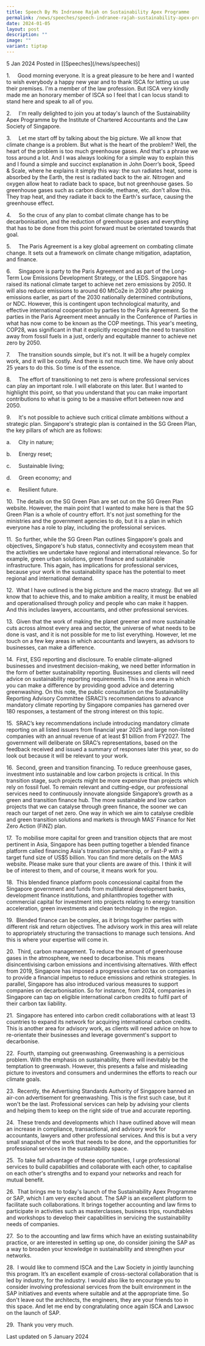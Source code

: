 ```yaml
---
title: Speech By Ms Indranee Rajah on Sustainability Apex Programme
permalink: /news/speeches/speech-indranee-rajah-sustainability-apex-programme/
date: 2024-01-05
layout: post
description: ""
image: ""
variant: tiptap
---
```

<p>5 Jan 2024 Posted in [[Speeches](/news/speeches)]</p><p></p><p>1.&nbsp;&nbsp;&nbsp;&nbsp; Good morning everyone. It is a great pleasure to be here and I wanted to wish everybody a happy new year and to thank ISCA for letting us use their premises. I'm a member of the law profession. But ISCA very kindly made me an honorary member of ISCA so I feel that I can locus standi to stand here and speak to all of you.</p><p></p><p>2.&nbsp;&nbsp;&nbsp;&nbsp; I'm really delighted to join you at today's launch of the Sustainability Apex Programme by the Institute of Chartered Accountants and the Law Society of Singapore.</p><p></p><p>3.&nbsp;&nbsp;&nbsp;&nbsp; Let me start off by talking about the big picture. We all know that climate change is a problem. But what is the heart of the problem? Well, the heart of the problem is too much greenhouse gases. And that's a phrase we toss around a lot. And I was always looking for a simple way to explain this and I found a simple and succinct explanation in John Doerr’s book, Speed &amp; Scale, where he explains it simply this way: the sun radiates heat, some is absorbed by the Earth, the rest is radiated back to the air. Nitrogen and oxygen allow heat to radiate back to space, but not greenhouse gases. So greenhouse gases such as carbon dioxide, methane, etc. don't allow this. They trap heat, and they radiate it back to the Earth's surface, causing the greenhouse effect.</p><p></p><p>4.&nbsp;&nbsp;&nbsp;&nbsp; So the crux of any plan to combat climate change has to be decarbonisation, and the reduction of greenhouse gases and everything that has to be done from this point forward must be orientated towards that goal.</p><p></p><p>5.&nbsp;&nbsp;&nbsp;&nbsp; The Paris Agreement is a key global agreement on combating climate change. It sets out a framework on climate change mitigation, adaptation, and finance.</p><p></p><p>6.&nbsp;&nbsp;&nbsp;&nbsp; Singapore is party to the Paris Agreement and as part of the Long-Term Low Emissions Development Strategy, or the LEDS. Singapore has raised its national climate target to achieve net zero emissions by 2050. It will also reduce emissions to around 60 MtCo2e in 2030 after peaking emissions earlier, as part of the 2030 nationally determined contributions, or NDC. However, this is contingent upon technological maturity, and effective international cooperation by parties to the Paris Agreement. So the parties in the Paris Agreement meet annually in the Conference of Parties in what has now come to be known as the COP meetings. This year's meeting, COP28, was significant in that it explicitly recognized the need to transition away from fossil fuels in a just, orderly and equitable manner to achieve net zero by 2050.</p><p></p><p>7.&nbsp;&nbsp;&nbsp;&nbsp; The transition sounds simple, but it's not. It will be a hugely complex work, and it will be costly. And there is not much time. We have only about 25 years to do this. So time is of the essence.</p><p></p><p>8.&nbsp;&nbsp;&nbsp;&nbsp; The effort of transitioning to net zero is where professional services can play an important role. I will elaborate on this later. But I wanted to highlight this point, so that you understand that you can make important contributions to what is going to be a massive effort between now and 2050.</p><p></p><p>9.&nbsp;&nbsp;&nbsp;&nbsp; It's not possible to achieve such critical climate ambitions without a strategic plan. Singapore's strategic plan is contained in the SG Green Plan, the key pillars of which are as follows:</p><p>        a.&nbsp;&nbsp;&nbsp;&nbsp; City in nature;</p><p>        b.&nbsp;&nbsp;&nbsp;&nbsp; Energy reset;</p><p>        c.&nbsp;&nbsp;&nbsp;&nbsp; Sustainable living;</p><p>        d.&nbsp;&nbsp;&nbsp;&nbsp; Green economy; and</p><p>        e.&nbsp;&nbsp;&nbsp;&nbsp; Resilient future.</p><p></p><p>10.&nbsp; The details on the SG Green Plan are set out on the SG Green Plan website. However, the main point that I wanted to make here is that the SG Green Plan is a whole of country effort. It's not just something for the ministries and the government agencies to do, but it is a plan in which everyone has a role to play, including the professional services.</p><p></p><p>11.&nbsp; So further, while the SG Green Plan outlines Singapore's goals and objectives, Singapore's hub status, connectivity and ecosystem mean that the activities we undertake have regional and international relevance. So for example, green urban solutions, green finance and sustainable infrastructure. This again, has implications for professional services, because your work in the sustainability space has the potential to meet regional and international demand.</p><p></p><p>12.&nbsp; What I have outlined is the big picture and the macro strategy. But we all know that to achieve this, and to make ambition a reality, it must be enabled and operationalised through policy and people who can make it happen. And this includes lawyers, accountants, and other professional services.</p><p></p><p>13.&nbsp; Given that the work of making the planet greener and more sustainable cuts across almost every area and sector, the universe of what needs to be done is vast, and it is not possible for me to list everything. However, let me touch on a few key areas in which accountants and lawyers, as advisors to businesses, can make a difference.</p><p></p><p>14.&nbsp; First, ESG reporting and disclosure. To enable climate-aligned businesses and investment decision-making, we need better information in the form of better sustainability reporting. Businesses and clients will need advice on sustainability reporting requirements. This is one area in which you can make a difference by providing good advice and deterring greenwashing. On this note, the public consultation on the Sustainability Reporting Advisory Committee (SRAC)’s recommendations to advance mandatory climate reporting by Singapore companies has garnered over 180 responses, a testament of the strong interest on this topic.</p><p></p><p>15.&nbsp; SRAC’s key recommendations include introducing mandatory climate reporting on all listed issuers from financial year 2025 and large non-listed companies with an annual revenue of at least $1 billion from FY2027. The government will deliberate on SRAC’s representations, based on the feedback received and issued a summary of responses later this year, so do look out because it will be relevant to your work.</p><p></p><p>16.&nbsp; Second, green and transition financing. To reduce greenhouse gases, investment into sustainable and low carbon projects is critical. In this transition stage, such projects might be more expensive than projects which rely on fossil fuel. To remain relevant and cutting-edge, our professional services need to continuously innovate alongside Singapore’s growth as a green and transition finance hub. The more sustainable and low carbon projects that we can catalyse through green finance, the sooner we can reach our target of net zero. One way in which we aim to catalyse credible and green transition solutions and markets is through MAS’ Finance for Net Zero Action (FiNZ) plan.</p><p></p><p>17.&nbsp; To mobilise more capital for green and transition objects that are most pertinent in Asia, Singapore has been putting together a blended finance platform called financing Asia's transition partnership, or Fast-P with a target fund size of US$5 billion. You can find more details on the MAS website. Please make sure that your clients are aware of this. I think it will be of interest to them, and of course, it means work for you.</p><p></p><p>18.&nbsp; This blended finance platform pools concessional capital from the Singapore government and funds from multilateral development banks, development finance institutions, and philanthropies together with commercial capital for investment into projects relating to energy transition acceleration, green investments and clean technology in the region.</p><p></p><p>19.&nbsp; Blended finance can be complex, as it brings together parties with different risk and return objectives. The advisory work in this area will relate to appropriately structuring the transactions to manage such tensions. And this is where your expertise will come in.</p><p></p><p>20.&nbsp; Third, carbon management. To reduce the amount of greenhouse gases in the atmosphere, we need to decarbonise. This means disincentivising carbon emissions and incentivising alternatives. With effect from 2019, Singapore has imposed a progressive carbon tax on companies to provide a financial impetus to reduce emissions and rethink strategies. In parallel, Singapore has also introduced various measures to support companies on decarbonisation. So for instance, from 2024, companies in Singapore can tap on eligible international carbon credits to fulfil part of their carbon tax liability.</p><p></p><p>21.&nbsp; Singapore has entered into carbon credit collaborations with at least 13 countries to expand its network for acquiring international carbon credits. This is another area for advisory work, as clients will need advice on how to re-orientate their businesses and leverage government's support to decarbonise.</p><p></p><p>22.&nbsp; Fourth, stamping out greenwashing. Greenwashing is a pernicious problem. With the emphasis on sustainability, there will inevitably be the temptation to greenwash. However, this presents a false and misleading picture to investors and consumers and undermines the efforts to reach our climate goals.</p><p></p><p>23.&nbsp; Recently, the Advertising Standards Authority of Singapore banned an air-con advertisement for greenwashing. This is the first such case, but it won't be the last. Professional services can help by advising your clients and helping them to keep on the right side of true and accurate reporting.</p><p></p><p>24.&nbsp; These trends and developments which I have outlined above will mean an increase in compliance, transactional, and advisory work for accountants, lawyers and other professional services. And this is but a very small snapshot of the work that needs to be done, and the opportunities for professional services in the sustainability space.</p><p></p><p>25.&nbsp; To take full advantage of these opportunities, I urge professional services to build capabilities and collaborate with each other, to capitalise on each other's strengths and to expand your networks and reach for mutual benefit.</p><p></p><p>26.&nbsp; That brings me to today's launch of the Sustainability Apex Programme or SAP, which I am very excited about. The SAP is an excellent platform to facilitate such collaborations. It brings together accounting and law firms to participate in activities such as masterclasses, business trips, roundtables and workshops to develop their capabilities in servicing the sustainability needs of companies.</p><p></p><p>27.&nbsp; So to the accounting and law firms which have an existing sustainability practice, or are interested in setting up one, do consider joining the SAP as a way to broaden your knowledge in sustainability and strengthen your networks.</p><p></p><p>28.&nbsp; I would like to commend ISCA and the Law Society in jointly launching this program. It’s an excellent example of cross-sectoral collaboration that is led by industry, for the industry. I would also like to encourage you to consider involving professional services from the built environment in the SAP initiatives and events where suitable and at the appropriate time. So don't leave out the architects, the engineers, they are your friends too in this space. And let me end by congratulating once again ISCA and Lawsoc on the launch of SAP.</p><p></p><p>29.&nbsp; Thank you very much.</p><p></p><p>Last updated on 5 January 2024</p><p></p>